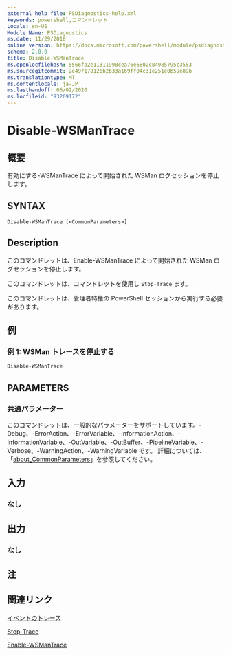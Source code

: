 ```yaml
---
external help file: PSDiagnostics-help.xml
keywords: powershell,コマンドレット
Locale: en-US
Module Name: PSDiagnostics
ms.date: 11/29/2018
online version: https://docs.microsoft.com/powershell/module/psdiagnostics/disable-wsmantrace?view=powershell-7.1&WT.mc_id=ps-gethelp
schema: 2.0.0
title: Disable-WSManTrace
ms.openlocfilehash: 5566fb2e11311990cea76e6802c84985795c3553
ms.sourcegitcommit: 2e497178126b2b33a169ff04c31e251e0b59e89b
ms.translationtype: MT
ms.contentlocale: ja-JP
ms.lasthandoff: 06/02/2020
ms.locfileid: "93209172"
---
```

# Disable-WSManTrace

## 概要
有効にする-WSManTrace によって開始された WSMan ログセッションを停止します。

## SYNTAX

```
Disable-WSManTrace [<CommonParameters>]
```

## Description
このコマンドレットは、Enable-WSManTrace によって開始された WSMan ログセッションを停止します。

このコマンドレットは、コマンドレットを使用し `Stop-Trace` ます。

このコマンドレットは、管理者特権の PowerShell セッションから実行する必要があります。

## 例

### 例 1: WSMan トレースを停止する

```powershell
Disable-WSManTrace
```

## PARAMETERS

### 共通パラメーター

このコマンドレットは、一般的なパラメーターをサポートしています。-Debug、-ErrorAction、-ErrorVariable、-InformationAction、-InformationVariable、-OutVariable、-OutBuffer、-PipelineVariable、-Verbose、-WarningAction、-WarningVariable です。 詳細については、「[about_CommonParameters](https://go.microsoft.com/fwlink/?LinkID=113216)」を参照してください。

## 入力

### なし

## 出力

### なし

## 注

## 関連リンク

[イベントのトレース](/windows/desktop/ETW/event-tracing-portal)

[Stop-Trace](stop-trace.md)

[Enable-WSManTrace](Enable-WSManTrace.md)

